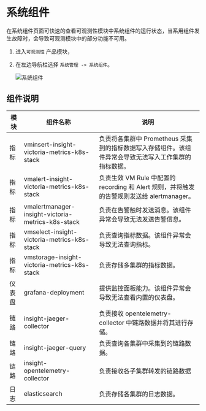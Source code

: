 # 系统组件

在系统组件页面可快速的查看可观测性模块中系统组件的运行状态，当系用组件发生故障时，会导致可观测模块中的部分功能不可用。

1. 进入`可观测性` 产品模块，
2. 在左边导航栏选择 `系统管理 -> 系统组件`。
  
    ![系统组件](https://docs.daocloud.io/daocloud-docs-images/docs/insight/images/component01.png)

## 组件说明

|模块| 组件名称             | 说明          |
| ----- | --------------- | ----------------------------------------------- |
|指标| vminsert-insight-victoria-metrics-k8s-stack       | 负责将各集群中 Prometheus 采集到的指标数据写入存储组件。该组件异常会导致无法写入工作集群的指标数据。 |
|指标| vmalert-insight-victoria-metrics-k8s-stack        | 负责生效 VM Rule 中配置的 recording 和 Alert 规则，并将触发的告警规则发送给 alertmanager。           |
|指标| vmalertmanager-insight-victoria-metrics-k8s-stack | 负责在告警触时发送消息。该组件异常会导致无法发送告警信息。                                           |
|指标| vmselect-insight-victoria-metrics-k8s-stack       | 负责查询指标数据。该组件异常会导致无法查询指标。                                                     |
|指标| vmstorage-insight-victoria-metrics-k8s-stack      | 负责存储多集群的指标数据。                                                                           |
|仪表盘| grafana-deployment                                | 提供监控面板能力。该组件异常会导致无法查看内置的仪表盘。                                             |
|链路| insight-jaeger-collector                          | 负责接收 opentelemetry-collector 中链路数据并将其进行存储。                                          |
|链路| insight-jaeger-query                              | 负责查询各集群中采集到的链路数据。                                                                   |
|链路| insight-opentelemetry-collector                   | 负责接收各子集群转发的链路数据                                                                       |
|日志| elasticsearch                                     | 负责存储各集群的日志数据。                                                                           |